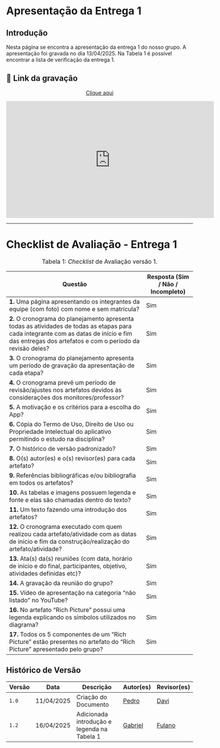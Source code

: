 # Apresentação da Entrega 1

## Introdução
Nesta página se encontra a apresentação da entrega 1 do nosso grupo. A apresentação foi gravada no dia 13/04/2025. Na Tabela 1 é possível encontrar a lista de verificação da entrega 1.

## 🎥 Link da gravação

<p style="text-align: center"><a href="https://youtu.be/A0fR90xcNMw" target="blanket">Clique aqui</a></p>

<p style="text-align: center">
  <iframe width="560" height="315"
          src="https://www.youtube.com/embed/A0fR90xcNMw"
          title="YouTube video player"
          frameborder="0"
          allow="accelerometer; autoplay; clipboard-write; encrypted-media; gyroscope; picture-in-picture; web-share"
          allowfullscreen>
  </iframe>
</p>

---
# Checklist de Avaliação - Entrega 1

<font size="3"><p style="text-align: center">Tabela 1: *Checklist* de Avaliação versão 1.</p></font>

| Questão                                                                                                          | Resposta (Sim / Não / Incompleto) |
|------------------------------------------------------------------------------------------------------------------|-----------------------------------|
| **1.** Uma página apresentando os integrantes da equipe (com foto) com nome e sem matrícula?                    | Sim |
| **2.** O cronograma do planejamento apresenta todas as atividades de todas as etapas para cada integrante com as datas de início e fim das entregas dos artefatos e com o período da revisão deles? | Sim |
| **3.** O cronograma do planejamento apresenta um período de gravação da apresentação de cada etapa?             | Sim |
| **4.** O cronograma prevê um período de revisão/ajustes nos artefatos devidos às considerações dos monitores/professor? | Sim |
| **5.** A motivação e os critérios para a escolha do App?                                                        | Sim |
| **6.** Cópia do Termo de Uso, Direito de Uso ou Propriedade Intelectual do aplicativo permitindo o estudo na disciplina? | Sim |
| **7.** O histórico de versão padronizado?                                                                       | Sim |
| **8.** O(s) autor(es) e o(s) revisor(es) para cada artefato?                                                    | Sim |
| **9.** Referências bibliográficas e/ou bibliografia em todos os artefatos?                                     | Sim |
| **10.** As tabelas e imagens possuem legenda e fonte e elas são chamadas dentro do texto?                      | Sim |
| **11.** Um texto fazendo uma introdução dos artefatos?                                                          | Sim |
| **12.** O cronograma executado com quem realizou cada artefato/atividade com as datas de início e fim da construção/realização do artefato/atividade? | Sim |
| **13.** Ata(s) da(s) reuniões (com data, horário de início e do final, participantes, objetivo, atividades definidas etc)? | Sim |
| **14.** A gravação da reunião do grupo?                                                                         | Sim |
| **15.** Vídeo de apresentação na categoria “não listado” no YouTube?                                            | Sim |
| **16.** No artefato “Rich Picture” possui uma legenda explicando os símbolos utilizados no diagrama?            | Sim |
| **17.** Todos os 5 componentes de um “Rich Picture” estão presentes no artefato do “Rich Picture” apresentado pelo grupo? | Sim |

## Histórico de Versão

| Versão | Data          | Descrição                          | Autor(es)     |  Revisor(es)  |
| ------ | ------------- | ---------------------------------- | ------------- | ------------- |
| `1.0`  |  11/04/2025 |  Criação do Documento | [Pedro](https://github.com/pedroeverton217) | [Davi](https://github.com/Davicamilo23) |
| `1.2`  |  16/04/2025 | Adicionada introdução e legenda na Tabela 1| [Gabriel](https://github.com/GabrielCastelo-31) | [Fulano](https://github.com/pedroeverton217) |
